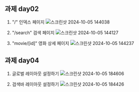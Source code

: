 ## 과제 day02

1. "/" 인덱스 페이지
![스크린샷 2024-10-05 144038](https://github.com/user-attachments/assets/3bcd7289-b62e-48c0-8452-61d82b1e31bf)

2. "/search" 검색 페이지
![스크린샷 2024-10-05 144127](https://github.com/user-attachments/assets/760e810e-58e9-43c7-a00b-f83a4970189f)

3. "movie/[id]" 영화 상세 페이지
![스크린샷 2024-10-05 144237](https://github.com/user-attachments/assets/9815de2f-d1f9-490f-9c9d-4335aa8db2c3)

## 과제 day04
1. 글로벌 레이아웃 설정하기
![스크린샷 2024-10-05 184606](https://github.com/user-attachments/assets/86a30074-acfe-43d7-abe6-0991ed263698)

2. 검색바 레이아웃 설정하기
![스크린샷 2024-10-05 184426](https://github.com/user-attachments/assets/80433b92-0c5a-4dd0-86e6-9bb38440466d)
